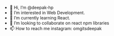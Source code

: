 - 👋 Hi, I’m @deepak-hp
- 👀 I’m interested in Web Development.
- 🌱 I’m currently learning React.
- 💞️ I’m looking to collaborate on react npm libraries
- 📫 How to reach me instagram: omgitsdeepak

<!---
deepak-hp/deepak-hp is a ✨ special ✨ repository because its `README.md` (this file) appears on your GitHub profile.
You can click the Preview link to take a look at your changes.
--->
